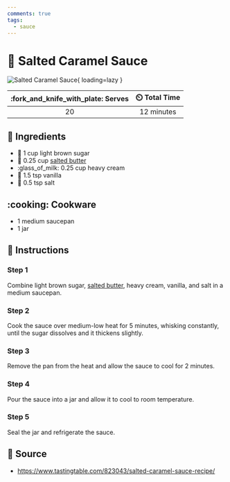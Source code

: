 ```yaml
---
comments: true
tags:
  - sauce
---
```

# :custard: Salted Caramel Sauce

![Salted Caramel Sauce](../assets/images/salted-caramel-sauce.jpg){ loading=lazy }

| :fork_and_knife_with_plate: Serves | :timer_clock: Total Time |
|:----------------------------------:|:-----------------------: |
| 20 | 12 minutes |

## :salt: Ingredients

- :maple_leaf: 1 cup light brown sugar
- :butter: 0.25 cup [salted butter][1]
- :glass_of_milk: 0.25 cup heavy cream
- :icecream: 1.5 tsp vanilla
- :salt: 0.5 tsp salt

## :cooking: Cookware

- 1 medium saucepan
- 1 jar

## :pencil: Instructions

### Step 1

Combine light brown sugar, [salted butter][1], heavy cream, vanilla, and salt in a medium saucepan.

### Step 2

Cook the sauce over medium-low heat for 5 minutes, whisking constantly, until the sugar dissolves and it thickens
slightly.

### Step 3

Remove the pan from the heat and allow the sauce to cool for 2 minutes.

### Step 4

Pour the sauce into a jar and allow it to cool to room temperature.

### Step 5

Seal the jar and refrigerate the sauce.

## :link: Source

- <https://www.tastingtable.com/823043/salted-caramel-sauce-recipe/>

[1]: <../reference/equivalents-and-substitutes.md#butter>
